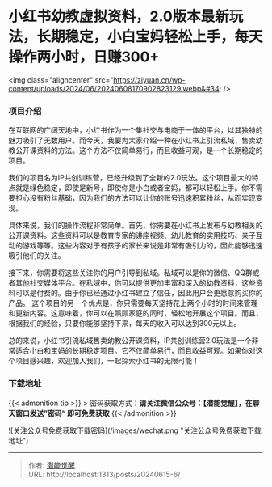 # 小红书幼教虚拟资料，2.0版本最新玩法，长期稳定，小白宝妈轻松上手，每天操作两小时，日赚300&#43;


&lt;img class=&#34;aligncenter&#34; src=&#34;https://ziyuan.cn/wp-content/uploads/2024/06/20240608170902823129.webp&#34;  /&gt;

###  项目介绍

在互联网的广阔天地中，小红书作为一个集社交与电商于一体的平台，以其独特的魅力吸引了无数用户。而今天，我要为大家介绍一种在小红书上引流私域，售卖幼教公开课资料的方法。这个方法不仅简单易行，而且收益可观，是一个长期稳定的项目。

我们的项目名为IP共创训练营，已经升级到了全新的2.0玩法。这个项目最大的特点就是绿色稳定，即使是新号，即使你是小白或者宝妈，都可以轻松上手。你不需要担心没有粉丝基础，因为我们的方法可以让你的账号迅速积累粉丝，从而实现变现。

具体来说，我们的操作流程非常简单。首先，你需要在小红书上发布与幼教相关的公开课资料。这些资料可以是教育专家的讲座视频、幼儿教育的实用技巧、亲子互动的游戏等等。这些内容对于有孩子的家长来说是非常有吸引力的，因此能够迅速吸引他们的关注。

接下来，你需要将这些关注你的用户引导到私域。私域可以是你的微信、QQ群或者其他社交媒体平台。在私域中，你可以提供更加丰富和深入的幼教资料，这些资料可以是付费的。由于你已经通过小红书建立了信任，因此用户会更愿意购买你的产品。
这个项目的另一个优点是，你只需要每天坚持花上两个小时的时间来管理和更新内容。这意味着，你可以在照顾家庭的同时，轻松地开展这个项目。而且，根据我们的经验，只要你能够坚持下来，每天的收入可以达到300元以上。

总的来说，小红书引流私域售卖幼教公开课资料，IP共创训练营2.0玩法是一个非常适合小白和宝妈的长期稳定项目。它不仅简单易行，而且收益可观。如果你对这个项目感兴趣，欢迎加入我们，一起探索小红书的无限可能！


### 下载地址




{{&lt; admonition tip &gt;}}
&gt; 密码获取方式：**请关注微信公众号：【潜能觉醒】，在聊天窗口发送”密码“ 即可免费获取**
{{&lt; /admonition &gt;}}


![关注公众号免费获取下载密码](/images/wechat.png &#34;关注公众号免费获取下载地址&#34;)

---

> 作者: [潜能觉醒](/)  
> URL: http://localhost:1313/posts/20240615-6/  

